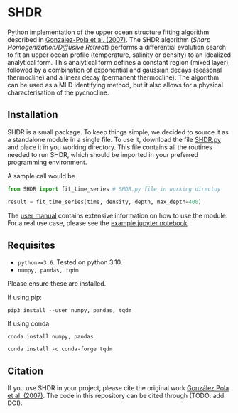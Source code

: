 # SHDR

Python implementation of the upper ocean structure fitting algorithm described in
[González-Pola et al. (2007)](https://www.sciencedirect.com/science/article/abs/pii/S0967063707002026).
The SHDR algorithm (*Sharp Homogenization/Diffusive Retreat*) performs a
differential evolution search to fit an upper ocean profile (temperature,
salinity or density) to an idealized analytical form. This analytical form
defines a constant region (mixed layer), followed by a combination of
exponential and gaussian decays (seasonal thermocline) and a linear decay
(permanent thermocline). The algorithm can be used as a MLD identifying method,
but it also allows for a physical characterisation of the pycnocline. 

## Installation
SHDR is a small package. To keep things simple, we decided to source it 
as a standalone module in a single file. To use it, download the file [SHDR.py](SHDR.py) 
and place it in you working directory. This file contains all the routines needed to run 
SHDR, which should be imported in your preferred programming environment. 

A sample call would be

```python
from SHDR import fit_time_series # SHDR.py file in working directoy

result = fit_time_series(time, density, depth, max_depth=400)
```

The [user manual](user_manual.pdf) contains extensive information on how to use the module. 
For a real use case, please see the [example jupyter notebook](examples.ipynb).

## Requisites
* ``python>=3.6``. Tested on python 3.10.
* ``numpy, pandas, tqdm``

Please ensure these are installed.

If using pip:

``pip3 install --user numpy, pandas, tqdm``

If using conda:

``conda install numpy, pandas ``

``conda install -c conda-forge tqdm``



## Citation
If you use SHDR in your project, please cite the
original work [González Pola et al. (2007)](https://www.sciencedirect.com/science/article/abs/pii/S0967063707002026). The code
in this repository can be cited through (TODO: add DOI).




